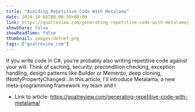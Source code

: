 ```yaml
---
title: "Avoiding Repetitive Code With Metalama"
date: 2024-10-08T08:00:59+00:00
link: https://goatreview.com/generating-repetitive-code-with-metalama/
showShare: false
showReadTime: false
thumbnail: images/dotnet.png
tags: ["goatreview.com"]
---
```

If you write code in C#, you're probably also writing repetitive code against your will. Think of caching, security, precondition checking, exception handling, design patterns like Builder or Memento, deep cloning, INotifyPropertyChanged...In this article, I'll introduce Metalama, a new meta-programming framework my team and I

- Link to article: https://goatreview.com/generating-repetitive-code-with-metalama/
